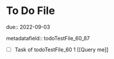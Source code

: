 # To Do File

due:: 2022-09-03

metadatafield:: todoTestFile_60_87

- [ ] Task of todoTestFile_60 1 [[Query me]]
